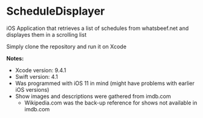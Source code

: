 # ScheduleDisplayer
iOS Application that retrieves a list of schedules from whatsbeef.net and displayes them in a scrolling list

Simply clone the repository and run it on Xcode

**Notes:**

* Xcode version: 9.4.1
* Swift version: 4.1
* Was programmed with iOS 11 in mind (might have problems with earlier iOS versions)
* Show images and descriptions were gathered from imdb.com
  * Wikipedia.com was the back-up reference for shows not available in imdb.com
